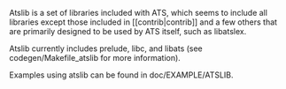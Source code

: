 Atslib is a set of libraries included with ATS, which seems to include all libraries except those included in [[contrib|contrib]] and a few others that are primarily designed to be used by ATS itself, such as libatslex.

Atslib currently includes prelude, libc, and libats (see codegen/Makefile_atslib for more information).

Examples using atslib can be found in doc/EXAMPLE/ATSLIB.